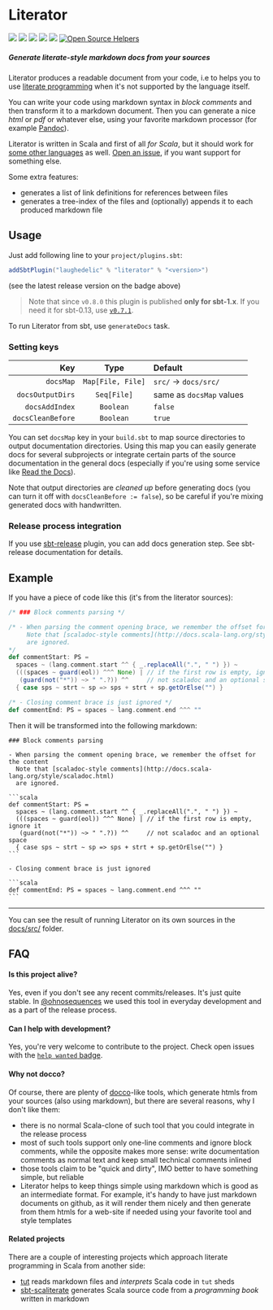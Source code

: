 Literator
=========

[![](https://travis-ci.org/laughedelic/literator.svg?branch=master)](https://travis-ci.org/laughedelic/literator)
[![](https://img.shields.io/codacy/c2832c4f21654f1083c95a5bcc202119.svg)](https://www.codacy.com/app/laughedelic/literator)
[![](https://img.shields.io/github/release/laughedelic/literator.svg)](https://github.com/laughedelic/literator/releases/latest)
[![](https://img.shields.io/badge/license-AGPLv3-blue.svg)](https://www.tldrlegal.com/l/agpl-3.0)
[![](https://img.shields.io/badge/contact-gitter_chat-dd1054.svg)](https://gitter.im/laughedelic/literator)
[![Open Source Helpers](https://www.codetriage.com/laughedelic/literator/badges/users.svg)](https://www.codetriage.com/laughedelic/literator)

##### Generate literate-style markdown docs from your sources

Literator produces a readable document from your code, i.e to helps you to use [literate programming](http://en.wikipedia.org/wiki/Literate_programming) when it's not supported by the language itself.

You can write your code using markdown syntax in _block comments_ and then transform it to a markdown document. Then you can generate a nice _html_ or _pdf_ or whatever else, using your favorite markdown processor (for example [Pandoc](http://pandoc.org)).

Literator is written in Scala and first of all _for Scala_, but it should work for [some other languages](docs/src/lib/LanguageMap.scala.md) as well. [Open an issue](https://github.com/laughedelic/literator/issues/new), if you want support for something else.

Some extra features:

- generates a list of link definitions for references between files
- generates a tree-index of the files and (optionally) appends it to each produced markdown file


## Usage

Just add following line to your `project/plugins.sbt`:

```scala
addSbtPlugin("laughedelic" % "literator" % "<version>")
```

(see the latest release version on the badge above)

> Note that since `v0.8.0` this plugin is published **only for sbt-1.x**. If you need it for sbt-0.13, use [`v0.7.1`](https://github.com/laughedelic/literator/tree/v0.7.1).

To run Literator from sbt, use `generateDocs` task.


### Setting keys

|               Key |       Type        | Default                  |
|------------------:|:-----------------:|:-------------------------|
|         `docsMap` | `Map[File, File]` | `src/` → `docs/src/`     |
|  `docsOutputDirs` |    `Seq[File]`    | same as `docsMap` values |
|    `docsAddIndex` |     `Boolean`     | `false`                  |
| `docsCleanBefore` |     `Boolean`     | `true`                   |

You can set `docsMap` key in your `build.sbt` to map source directories to output documentation directories. Using this map you can easily generate docs for several subprojects or integrate certain parts of the source documentation in the general docs (especially if you're using some service like [Read the Docs](https://readthedocs.org)).

Note that output directories are _cleaned up_ before generating docs (you can turn it off with `docsCleanBefore := false`), so be careful if you're mixing generated docs with handwritten.

<!-- TODO: write about index and internal links usage -->


### Release process integration

If you use [sbt-release](https://github.com/sbt/sbt-release) plugin, you can add docs generation step. See sbt-release documentation for details.


## Example

If you have a piece of code like this (it's from the literator sources):

```scala
/* ### Block comments parsing */

/* - When parsing the comment opening brace, we remember the offset for the content
     Note that [scaladoc-style comments](http://docs.scala-lang.org/style/scaladoc.html)
     are ignored.
*/
def commentStart: PS =
  spaces ~ (lang.comment.start ^^ { _.replaceAll(".", " ") }) ~
  (((spaces ~ guard(eol)) ^^^ None) | // if the first row is empty, ignore it
   (guard(not("*")) ~> " ".?)) ^^     // not scaladoc and an optional space
  { case sps ~ strt ~ sp => sps + strt + sp.getOrElse("") }

/* - Closing comment brace is just ignored */
def commentEnd: PS = spaces ~ lang.comment.end ^^^ ""
```

Then it will be transformed into the following markdown:

    ### Block comments parsing

    - When parsing the comment opening brace, we remember the offset for the content
      Note that [scaladoc-style comments](http://docs.scala-lang.org/style/scaladoc.html)
      are ignored.

    ```scala
    def commentStart: PS =
      spaces ~ (lang.comment.start ^^ { _.replaceAll(".", " ") }) ~
      (((spaces ~ guard(eol)) ^^^ None) | // if the first row is empty, ignore it
       (guard(not("*")) ~> " ".?)) ^^     // not scaladoc and an optional space
      { case sps ~ strt ~ sp => sps + strt + sp.getOrElse("") }
    ```

    - Closing comment brace is just ignored

    ```scala
    def commentEnd: PS = spaces ~ lang.comment.end ^^^ ""
    ```

----

You can see the result of running Literator on its own sources in the [docs/src/](docs/src/) folder.



## FAQ

#### Is this project alive?

Yes, even if you don't see any recent commits/releases. It's just quite stable. In [@ohnosequences](https://github.com/ohnosequences) we used this tool in everyday development and as a part of the release process.

#### Can I help with development?

Yes, you're very welcome to contribute to the project. Check open issues with the [`help wanted` badge](https://github.com/laughedelic/literator/issues?q=is%3Aissue+is%3Aopen+label%3A%22help+wanted%22).

#### Why not docco?

Of course, there are plenty of [docco](http://jashkenas.github.io/docco/)-like tools, which generate htmls from your sources (also using markdown), but there are several reasons, why I don't like them:

- there is no normal Scala-clone of such tool that you could integrate in the release process
- most of such tools support only one-line comments and ignore block comments, while the opposite makes more sense: write documentation comments as normal text and keep small technical comments inlined
- those tools claim to be "quick and dirty", IMO better to have something simple, but reliable
- Literator helps to keep things simple using markdown which is good as an intermediate format. For example, it's handy to have just markdown documents on github, as it will render them nicely and then generate from them htmls for a web-site if needed using your favorite tool and style templates

#### Related projects

There are a couple of interesting projects which approach literate programming in Scala from another side:

* [tut](https://github.com/tpolecat/tut) reads markdown files and _interprets_ Scala code in `tut` sheds
* [sbt-scaliterate](https://github.com/wookietreiber/sbt-scaliterate) generates Scala source code from a _programming book_ written in markdown
